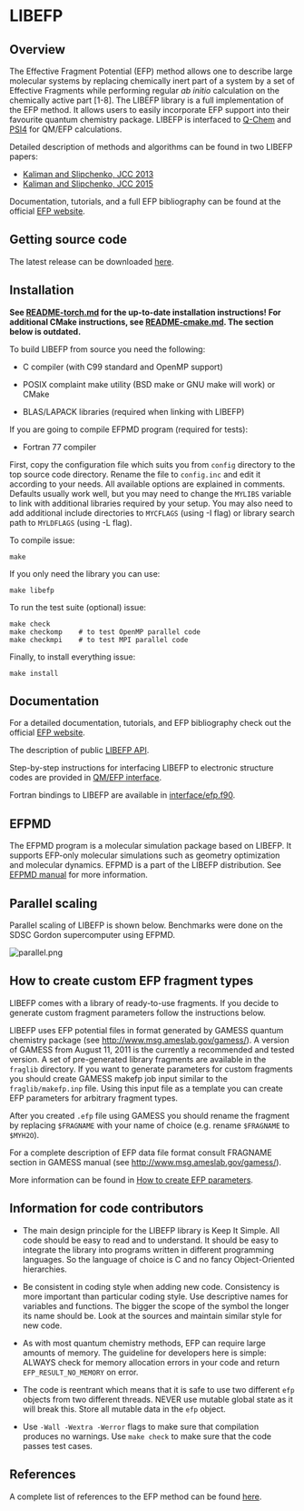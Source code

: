 # LIBEFP

## Overview

The Effective Fragment Potential (EFP) method allows one to describe large
molecular systems by replacing chemically inert part of a system by a set of
Effective Fragments while performing regular _ab initio_ calculation on the
chemically active part [1-8]. The LIBEFP library is a full implementation of
the EFP method. It allows users to easily incorporate EFP support into their
favourite quantum chemistry package. 
LIBEFP is interfaced to [Q-Chem](http://www.q-chem.com) and
[PSI4](http://www.psicode.org) for QM/EFP calculations.

Detailed description of methods and algorithms can be found in two LIBEFP
papers:

- [Kaliman and Slipchenko, JCC 2013](http://dx.doi.org/10.1002/jcc.23375)
- [Kaliman and Slipchenko, JCC 2015](http://dx.doi.org/10.1002/jcc.23772)

Documentation, tutorials, and a full EFP bibliography can be found at the official 
[EFP website](https://libefp2.github.io/index.html).

## Getting source code

The latest release can be downloaded
[here](https://github.com/libefp2/libefp/releases).

## Installation

**See [README-torch.md](README-torch.md) for the up-to-date installation instructions!
For additional CMake instructions, see [README-cmake.md](README-cmake.md).
The section below is outdated.**

To build LIBEFP from source you need the following:

- C compiler (with C99 standard and OpenMP support)

- POSIX complaint make utility (BSD make or GNU make will work) or CMake

- BLAS/LAPACK libraries (required when linking with LIBEFP)

If you are going to compile EFPMD program (required for tests):

- Fortran 77 compiler

First, copy the configuration file which suits you from `config` directory to
the top source code directory. Rename the file to `config.inc` and edit it
according to your needs. All available options are explained in comments.
Defaults usually work well, but you may need to change the `MYLIBS` variable to
link with additional libraries required by your setup. You may also need to add
additional include directories to `MYCFLAGS` (using -I flag) or library search
path to `MYLDFLAGS` (using -L flag).

To compile issue:

    make

If you only need the library you can use:

    make libefp

To run the test suite (optional) issue:

    make check
    make checkomp    # to test OpenMP parallel code
    make checkmpi    # to test MPI parallel code

Finally, to install everything issue:

    make install

## Documentation

For a detailed documentation, tutorials, and EFP bibliography check out 
the official [EFP website](https://libefp2.github.io/index.html).

The description of public [LIBEFP API](https://libefp2.github.io/doxygen_html/index.html).

Step-by-step instructions for interfacing LIBEFP to electronic structure codes are provided in 
[QM/EFP interface](interface/readme.txt). 

Fortran bindings to LIBEFP are available in
[interface/efp.f90](interface/efp.f90).

## EFPMD

The EFPMD program is a molecular simulation package based on LIBEFP.
It supports EFP-only molecular simulations such as geometry optimization
and molecular dynamics. EFPMD is a part of the LIBEFP distribution.
See [EFPMD manual](https://libefp2.github.io/efpmd.html) for more information.

## Parallel scaling

Parallel scaling of LIBEFP is shown below. Benchmarks were done on the
SDSC Gordon supercomputer using EFPMD.

![parallel.png](efpmd/parallel.png)

## How to create custom EFP fragment types

LIBEFP comes with a library of ready-to-use fragments. If you decide to
generate custom fragment parameters follow the instructions below.

LIBEFP uses EFP potential files in format generated by GAMESS quantum
chemistry package (see http://www.msg.ameslab.gov/gamess/). A version of GAMESS
from August 11, 2011 is the currently a recommended and tested version. A set
of pre-generated library fragments are available in the `fraglib` directory. If
you want to generate parameters for custom fragments you should create GAMESS
makefp job input similar to the `fraglib/makefp.inp` file. Using this input
file as a template you can create EFP parameters for arbitrary fragment types.

After you created `.efp` file using GAMESS you should rename the fragment by
replacing `$FRAGNAME` with your name of choice (e.g. rename `$FRAGNAME` to
`$MYH2O`).

For a complete description of EFP data file format consult FRAGNAME section in
GAMESS manual (see http://www.msg.ameslab.gov/gamess/).

More information can be found in [How to create EFP parameters](https://libefp2.github.io/html/parameters.html).

## Information for code contributors

- The main design principle for the LIBEFP library is Keep It Simple.
  All code should be easy to read and to understand. It should be easy to
  integrate the library into programs written in different programming
  languages. So the language of choice is C and no fancy Object-Oriented
  hierarchies.

- Be consistent in coding style when adding new code. Consistency is more
  important than particular coding style. Use descriptive names for variables
  and functions. The bigger the scope of the symbol the longer its name should
  be. Look at the sources and maintain similar style for new code.

- As with most quantum chemistry methods, EFP can require large amounts of
  memory. The guideline for developers here is simple: ALWAYS check for memory
  allocation errors in your code and return `EFP_RESULT_NO_MEMORY` on error.

- The code is reentrant which means that it is safe to use two different `efp`
  objects from two different threads. NEVER use mutable global state as it
  will break this. Store all mutable data in the `efp` object.

- Use `-Wall -Wextra -Werror` flags to make sure that compilation produces no
  warnings. Use `make check` to make sure that the code passes test cases.

## References

A complete list of references to the EFP method can be found [here](https://libefp2.github.io/papers.html#).